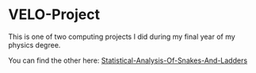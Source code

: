 # VELO-Project

This is one of two computing projects I did during my final year of my physics degree.

You can find the other here: [Statistical-Analysis-Of-Snakes-And-Ladders](https://github.com/Deijin27/Statistical-Analysis-Of-Snakes-And-Ladders)
